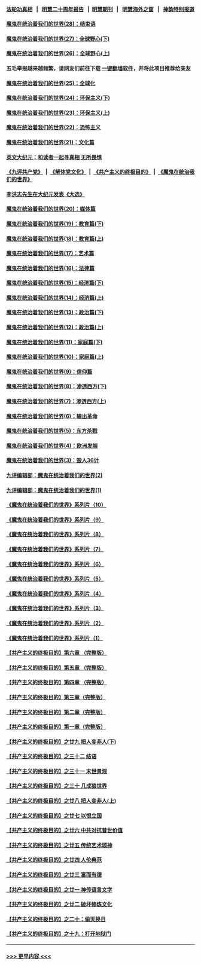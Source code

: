 #### [法轮功真相](https://github.com/gfw-breaker/truth/blob/master/README.md?t=0) &nbsp;&nbsp;|&nbsp;&nbsp; [明慧二十周年报告](https://github.com/gfw-breaker/mh-reports/blob/master/README.md?t=0) &nbsp;&nbsp;|&nbsp;&nbsp;[明慧期刊](https://github.com/gfw-breaker/mh-qikan) &nbsp;&nbsp;|&nbsp;&nbsp; [明慧海外之窗](https://github.com/gfw-breaker/mh-news/blob/master/README.md?t=0) &nbsp;&nbsp;|&nbsp;&nbsp; [神韵特别报道](https://github.com/gfw-breaker/mh-news/blob/master/shenyun.md?t=0)
#### [魔鬼在统治着我们的世界(28)：结束语](../pages/nsc422/n10936246.md?t=07151651) 
#### [魔鬼在统治着我们的世界(27)：全球野心(下)](../pages/nsc422/n10928319.md?t=07151651) 
#### [魔鬼在统治着我们的世界(26)：全球野心(上)](../pages/nsc422/n10900318.md?t=07151651) 
#### 五毛举报越来越频繁，请网友们前往下载 [一键翻墙软件](https://github.com/gfw-breaker/ssr-accounts)，并将此项目推荐给亲友
#### [魔鬼在统治着我们的世界(25)：全球化](../pages/nsc422/n10788205.md?t=07151651) 
#### [魔鬼在统治着我们的世界(24)：环保主义(下)](../pages/nsc422/n10695307.md?t=07151651) 
#### [魔鬼在统治着我们的世界(23)：环保主义(上)](../pages/nsc422/n10688613.md?t=07151651) 
#### [魔鬼在统治着我们的世界(22)：恐怖主义](../pages/nsc422/n10614727.md?t=07151651) 
#### [魔鬼在统治着我们的世界(21)：文化篇](../pages/nsc422/n10597706.md?t=07151651) 
#### [英文大纪元：和读者一起寻真相 无所畏惧](../pages/nsc422/n12542027.md?t=07151651) 
#### [《九评共产党》](https://github.com/begood0513/9ping.md/blob/master/README.md) &nbsp;|&nbsp; [《解体党文化》](../../../../jtdwh.md/blob/master/README.md)  &nbsp;|&nbsp; [《共产主义的终极目的》](../../../../gczydzjmd.md/blob/master/README.md) &nbsp;|&nbsp; [《魔鬼在统治我们的世界》](../../../../mgztzwmdsj.md/blob/master/README.md) 
#### [李洪志先生在大纪元发表《大选》](../pages/nsc422/n12534746.md?t=07151651) 
#### [魔鬼在统治着我们的世界(20)：媒体篇](../pages/nsc422/n10586579.md?t=07151651) 
#### [魔鬼在统治着我们的世界(19)：教育篇(下)](../pages/nsc422/n10564808.md?t=07151651) 
#### [魔鬼在统治着我们的世界(18)：教育篇(上)](../pages/nsc422/n10526970.md?t=07151651) 
#### [魔鬼在统治着我们的世界(17)：艺术篇](../pages/nsc422/n10499093.md?t=07151651) 
#### [魔鬼在统治着我们的世界(16)：法律篇](../pages/nsc422/n10485969.md?t=07151651) 
#### [魔鬼在统治着我们的世界(15)：经济篇(下)](../pages/nsc422/n10469975.md?t=07151651) 
#### [魔鬼在统治着我们的世界(14)：经济篇(上)](../pages/nsc422/n10457370.md?t=07151651) 
#### [魔鬼在统治着我们的世界(13)：政治篇(下)](../pages/nsc422/n10448270.md?t=07151651) 
#### [魔鬼在统治着我们的世界(12)：政治篇(上)](../pages/nsc422/n10444576.md?t=07151651) 
#### [魔鬼在统治着我们的世界(11)：家庭篇(下)](../pages/nsc422/n10440961.md?t=07151651) 
#### [魔鬼在统治着我们的世界(10)：家庭篇(上)](../pages/nsc422/n10435448.md?t=07151651) 
#### [魔鬼在统治着我们的世界(9)：信仰篇](../pages/nsc422/n10432159.md?t=07151651) 
#### [魔鬼在统治着我们的世界(8)：渗透西方(下)](../pages/nsc422/n10429603.md?t=07151651) 
#### [魔鬼在统治着我们的世界(7)：渗透西方(上)](../pages/nsc422/n10426013.md?t=07151651) 
#### [魔鬼在统治着我们的世界(6)：输出革命](../pages/nsc422/n10421536.md?t=07151651) 
#### [魔鬼在统治着我们的世界(5)：东方杀戮](../pages/nsc422/n10417707.md?t=07151651) 
#### [魔鬼在统治着我们的世界(4)：欧洲发端](../pages/nsc422/n10414890.md?t=07151651) 
#### [魔鬼在统治着我们的世界(3)：毁人36计](../pages/nsc422/n10411583.md?t=07151651) 
#### [九评编辑部：魔鬼在统治着我们的世界(2)](../pages/nsc422/n10410036.md?t=07151651) 
#### [九评编辑部：魔鬼在统治着我们的世界(1)](../pages/nsc422/n10406825.md?t=07151651) 
#### [《魔鬼在统治着我们的世界》系列片（10）](../pages/nsc422/n12292670.md?t=07151651) 
#### [《魔鬼在统治着我们的世界》系列片（9）](../pages/nsc422/n12290859.md?t=07151651) 
#### [《魔鬼在统治着我们的世界》系列片（8）](../pages/nsc422/n12287445.md?t=07151651) 
#### [《魔鬼在统治着我们的世界》系列片（7）](../pages/nsc422/n12283425.md?t=07151651) 
#### [《魔鬼在统治着我们的世界》系列片（6）](../pages/nsc422/n12282314.md?t=07151651) 
#### [《魔鬼在统治着我们的世界》系列片（5）](../pages/nsc422/n12281419.md?t=07151651) 
#### [《魔鬼在统治着我们的世界》系列片（4）](../pages/nsc422/n12274024.md?t=07151651) 
#### [《魔鬼在统治着我们的世界》系列片（3）](../pages/nsc422/n12271322.md?t=07151651) 
#### [《魔鬼在统治着我们的世界》系列片（2）](../pages/nsc422/n12269049.md?t=07151651) 
#### [《魔鬼在统治着我们的世界》系列片（1）](../pages/nsc422/n12267575.md?t=07151651) 
#### [【共产主义的终极目的】第六章 （完整版）](../pages/nsc422/n11428913.md?t=07151651) 
#### [【共产主义的终极目的】第五章 （完整版）](../pages/nsc422/n11428912.md?t=07151651) 
#### [【共产主义的终极目的】第四章 （完整版）](../pages/nsc422/n11428907.md?t=07151651) 
#### [【共产主义的终极目的】第三章（完整版）](../pages/nsc422/n11428848.md?t=07151651) 
#### [【共产主义的终极目的】第二章（完整版）](../pages/nsc422/n11428831.md?t=07151651) 
#### [【共产主义的终极目的】第一章（完整版）](../pages/nsc422/n11417651.md?t=07151651) 
#### [【共产主义的终极目的】之廿九 把人变非人(下)](../pages/nsc422/n11344140.md?t=07151651) 
#### [【共产主义的终极目的】之三十二 结语](../pages/nsc422/n11360535.md?t=07151651) 
#### [【共产主义的终极目的】之三十一 末世景观](../pages/nsc422/n11351129.md?t=07151651) 
#### [【共产主义的终极目的】之三十 几成狼世界](../pages/nsc422/n11348280.md?t=07151651) 
#### [【共产主义的终极目的】之廿八 把人变非人(上)](../pages/nsc422/n11340492.md?t=07151651) 
#### [【共产主义的终极目的】之廿七 以恨立国](../pages/nsc422/n11336944.md?t=07151651) 
#### [【共产主义的终极目的】之廿六 中共对抗普世价值](../pages/nsc422/n11324785.md?t=07151651) 
#### [【共产主义的终极目的】之廿五 传统艺术颂神](../pages/nsc422/n11296396.md?t=07151651) 
#### [【共产主义的终极目的】之廿四 人伦典范](../pages/nsc422/n11296397.md?t=07151651) 
#### [【共产主义的终极目的】之廿三 富而有德](../pages/nsc422/n11283598.md?t=07151651) 
#### [【共产主义的终极目的】之廿一 神传语言文字](../pages/nsc422/n11263265.md?t=07151651) 
#### [【共产主义的终极目的】之廿二 破坏修炼文化](../pages/nsc422/n11245728.md?t=07151651) 
#### [【共产主义的终极目的】之二十：偷天换日](../pages/nsc422/n11238846.md?t=07151651) 
#### [【共产主义的终极目的】之十九：打开地狱门](../pages/nsc422/n11206376.md?t=07151651) 

----
#### [ >>> 更早内容 <<< ](../indexes/nsc422-earlier.md)
